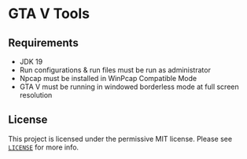 # GTA V Tools

## Requirements
- JDK 19
- Run configurations & run files must be run as administrator
- Npcap must be installed in WinPcap Compatible Mode
- GTA V must be running in windowed borderless mode at full screen resolution

## License
This project is licensed under the permissive MIT license. Please see [`LICENSE`](https://github.com/jgeramb/gta-v-tools/blob/main/LICENSE) for more info.